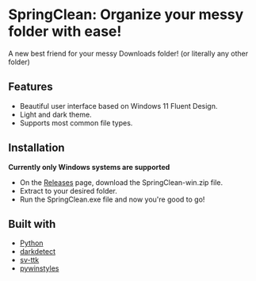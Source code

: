 # SpringClean: Organize your messy folder with ease!

A new best friend for your messy Downloads folder! (or literally any other folder)

## Features

* Beautiful user interface based on Windows 11 Fluent Design.
* Light and dark theme.
* Supports most common file types.

## Installation

**Currently only Windows systems are supported**

* On the [Releases](https://github.com/nathanaeru/SpringClean/releases) page, download the SpringClean-win.zip file.
* Extract to your desired folder.
* Run the SpringClean.exe file and now you're good to go!

## Built with

* [Python](https://www.python.org/)
* [darkdetect](https://pypi.org/project/darkdetect/)
* [sv-ttk](https://pypi.org/project/sv-ttk/)
* [pywinstyles](https://pypi.org/project/pywinstyles/)
